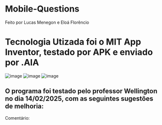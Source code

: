 # Mobile-Questions
Feito por Lucas Menegon e Eloá Florêncio

# Tecnologia Utizada foi o MIT App Inventor, testado por APK e enviado por .AIA
![image](https://github.com/user-attachments/assets/bdae5042-8625-404d-8458-c7d511c9ee56)
![image](https://github.com/user-attachments/assets/ef1237a7-194b-49aa-9299-cf8d999248af)
![image](https://github.com/user-attachments/assets/ad00ea87-b0f4-463e-9522-512eb5ec42a3)

## O programa foi testado pelo professor Wellington no dia 14/02/2025, com as seguintes sugestões de melhoria:
Comentário:
